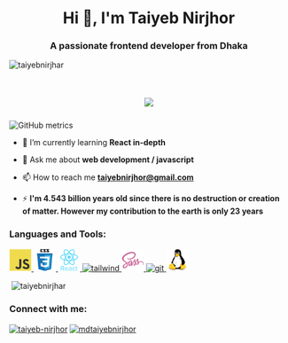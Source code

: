 <h1 align="center">Hi 👋, I'm Taiyeb Nirjhor</h1>
<h3 align="center">A passionate frontend developer from Dhaka</h3>
<p align="left"> <img src="https://komarev.com/ghpvc/?username=taiyebnirjhar&label=Profile%20views&color=0e75b6&style=flat" alt="taiyebnirjhar" /> </p>

<h1 align='center'><img src="https://i.ibb.co/QC6Mf8c/banner.png"></h1>

<!-- ![GitHub metrics](https://metrics.lecoq.io/taiyebnirjhar)  -->


![GitHub metrics](https://metrics.lecoq.io/taiyebnirjhar) 
- 🌱 I’m currently learning **React in-depth**

- 💬 Ask me about **web development / javascript**

- 📫 How to reach me **taiyebnirjhor@gmail.com**

- ⚡ **I'm 4.543 billion years old since there is no destruction or creation of matter. However my contribution to the earth is only 23 years**


<h3 align="left">Languages and Tools:</h3>
<p align="left"> 
<!--js-->
  <a href="https://developer.mozilla.org/en-US/docs/Web/JavaScript" target="_blank" rel="noreferrer"> 
    <img src="https://raw.githubusercontent.com/devicons/devicon/master/icons/javascript/javascript-original.svg" alt="javascript" width="40" height="40"/>
  </a>
<!--css-->
  <a href="https://www.w3schools.com/css/" target="_blank" rel="noreferrer"> 
    <img src="https://raw.githubusercontent.com/devicons/devicon/master/icons/css3/css3-original-wordmark.svg" alt="css3" width="40" height="40"/> 
  </a> 
<!--  react  -->
  <a href="https://reactjs.org/" target="_blank" rel="noreferrer"> <img src="https://raw.githubusercontent.com/devicons/devicon/master/icons/react/react-original-wordmark.svg" alt="react" width="40" height="40"/>
  </a> 
<!--  tailwind  -->
  <a href="https://tailwindcss.com/" target="_blank" rel="noreferrer"> 
    <img src="https://www.vectorlogo.zone/logos/tailwindcss/tailwindcss-icon.svg" alt="tailwind" width="40" height="40"/>
  </a>
<!-- sass-->
    <a href="https://sass-lang.com" target="_blank" rel="noreferrer">
    <img src="https://raw.githubusercontent.com/devicons/devicon/master/icons/sass/sass-original.svg" alt="sass" width="40" height="40"/>
  </a> 
<!--  git  -->
  <a href="https://git-scm.com/" target="_blank" rel="noreferrer"> 
    <img src="https://www.vectorlogo.zone/logos/git-scm/git-scm-icon.svg" alt="git" width="40" height="40"/> 
  </a> 
<!-- linux -->
  <a href="https://www.linux.org/" target="_blank" rel="noreferrer">
    <img src="https://raw.githubusercontent.com/devicons/devicon/master/icons/linux/linux-original.svg" alt="linux" width="40" height="40"/> 
  </a>
</p>


<p>&nbsp;<img align="center" width='70%' height="55%"  src="https://github-readme-stats.vercel.app/api?username=taiyebnirjhar&show_icons=true&locale=en" alt="taiyebnirjhar" /></p>

<!-- <p><img align="left" src="https://github-readme-stats.vercel.app/api/top-langs?username=taiyebnirjhar&show_icons=true&locale=en&layout=compact" alt="taiyebnirjhar" /></p>
<p><img align="center" src="https://github-readme-streak-stats.herokuapp.com/?user=taiyebnirjhar&" alt="taiyebnirjhar" /></p> -->

<h3 align="left">Connect with me:</h3>
<p align="left">
<a href="https://linkedin.com/in/taiyeb-nirjhor" target="blank"><img align="center" src="https://raw.githubusercontent.com/rahuldkjain/github-profile-readme-generator/master/src/images/icons/Social/linked-in-alt.svg" alt="taiyeb-nirjhor" height="30" width="40" /></a>
<a href="https://fb.com/mdtaiyebnirjhor" target="blank"><img align="center" src="https://raw.githubusercontent.com/rahuldkjain/github-profile-readme-generator/master/src/images/icons/Social/facebook.svg" alt="mdtaiyebnirjhor" height="30" width="40" /></a>
</p>


